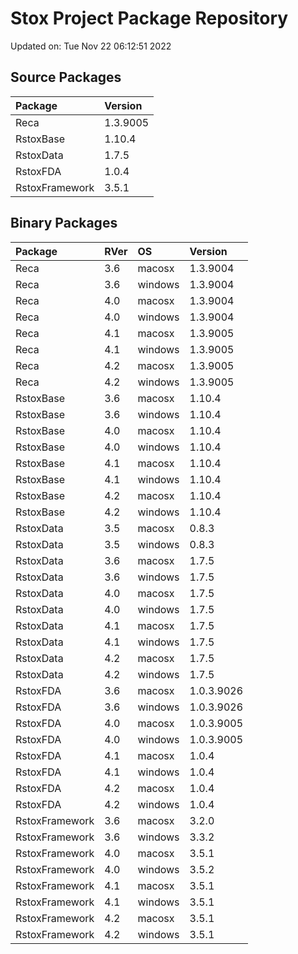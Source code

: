# Stox Project Package Repository


Updated on: Tue Nov 22 06:12:51 2022
## Source Packages

|Package        |Version  |
|:--------------|:--------|
|Reca           |1.3.9005 |
|RstoxBase      |1.10.4   |
|RstoxData      |1.7.5    |
|RstoxFDA       |1.0.4    |
|RstoxFramework |3.5.1    |

## Binary Packages

|Package        |RVer |OS      |Version    |
|:--------------|:----|:-------|:----------|
|Reca           |3.6  |macosx  |1.3.9004   |
|Reca           |3.6  |windows |1.3.9004   |
|Reca           |4.0  |macosx  |1.3.9004   |
|Reca           |4.0  |windows |1.3.9004   |
|Reca           |4.1  |macosx  |1.3.9005   |
|Reca           |4.1  |windows |1.3.9005   |
|Reca           |4.2  |macosx  |1.3.9005   |
|Reca           |4.2  |windows |1.3.9005   |
|RstoxBase      |3.6  |macosx  |1.10.4     |
|RstoxBase      |3.6  |windows |1.10.4     |
|RstoxBase      |4.0  |macosx  |1.10.4     |
|RstoxBase      |4.0  |windows |1.10.4     |
|RstoxBase      |4.1  |macosx  |1.10.4     |
|RstoxBase      |4.1  |windows |1.10.4     |
|RstoxBase      |4.2  |macosx  |1.10.4     |
|RstoxBase      |4.2  |windows |1.10.4     |
|RstoxData      |3.5  |macosx  |0.8.3      |
|RstoxData      |3.5  |windows |0.8.3      |
|RstoxData      |3.6  |macosx  |1.7.5      |
|RstoxData      |3.6  |windows |1.7.5      |
|RstoxData      |4.0  |macosx  |1.7.5      |
|RstoxData      |4.0  |windows |1.7.5      |
|RstoxData      |4.1  |macosx  |1.7.5      |
|RstoxData      |4.1  |windows |1.7.5      |
|RstoxData      |4.2  |macosx  |1.7.5      |
|RstoxData      |4.2  |windows |1.7.5      |
|RstoxFDA       |3.6  |macosx  |1.0.3.9026 |
|RstoxFDA       |3.6  |windows |1.0.3.9026 |
|RstoxFDA       |4.0  |macosx  |1.0.3.9005 |
|RstoxFDA       |4.0  |windows |1.0.3.9005 |
|RstoxFDA       |4.1  |macosx  |1.0.4      |
|RstoxFDA       |4.1  |windows |1.0.4      |
|RstoxFDA       |4.2  |macosx  |1.0.4      |
|RstoxFDA       |4.2  |windows |1.0.4      |
|RstoxFramework |3.6  |macosx  |3.2.0      |
|RstoxFramework |3.6  |windows |3.3.2      |
|RstoxFramework |4.0  |macosx  |3.5.1      |
|RstoxFramework |4.0  |windows |3.5.2      |
|RstoxFramework |4.1  |macosx  |3.5.1      |
|RstoxFramework |4.1  |windows |3.5.1      |
|RstoxFramework |4.2  |macosx  |3.5.1      |
|RstoxFramework |4.2  |windows |3.5.1      |
